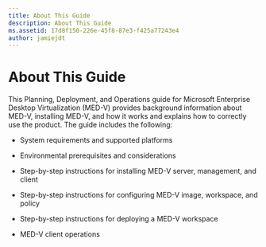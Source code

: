 ```yaml
---
title: About This Guide
description: About This Guide
ms.assetid: 17d8f150-226e-45f8-87e3-f425a77243e4
author: jamiejdt
---
```


# About This Guide


This Planning, Deployment, and Operations guide for Microsoft Enterprise Desktop Virtualization (MED-V) provides background information about MED-V, installing MED-V, and how it works and explains how to correctly use the product. The guide includes the following:

-   System requirements and supported platforms

-   Environmental prerequisites and considerations

-   Step-by-step instructions for installing MED-V server, management, and client

-   Step-by-step instructions for configuring MED-V image, workspace, and policy

-   Step-by-step instructions for deploying a MED-V workspace

-   MED-V client operations

 

 





